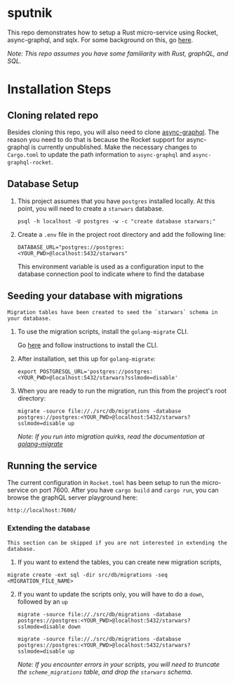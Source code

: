 # sputnik

This repo demonstrates how to setup a Rust micro-service using Rocket, async-graphql, and sqlx. For some background on this, go [here]().

*Note: This repo assumes you have some familiarity with Rust, graphQL, and SQL.*
# Installation Steps
## Cloning related repo

Besides cloning this repo, you will also need to clone [async-graphql](https://github.com/async-graphql/async-graphql). The reason you need to do that is because the Rocket support for async-graphql is currently unpublished. Make the necessary changes to `Cargo.toml` to update the path information to `async-graphql` and `async-graphql-rocket`.
## Database Setup

1.  This project assumes that you have `postgres` installed locally. At this point, you will need to create a `starwars` database.

    ```psql -h localhost -U postgres -w -c "create database starwars;"```


2.  Create a `.env` file in the project root directory and add the following line:

    ```DATABASE_URL="postgres://postgres:<YOUR_PWD>@localhost:5432/starwars"```

    This environment variable is used as a configuration input to the database connection pool to indicate where to find the database

## Seeding your database with migrations

    Migration tables have been created to seed the `starwars` schema in your database.

1.  To use the migration scripts, install the `golang-migrate` CLI.

    Go [here](https://github.com/golang-migrate/migrate) and follow instructions to install the CLI.

2.  After installation, set this up for `golang-migrate`:

    ```export POSTGRESQL_URL='postgres://postgres:<YOUR_PWD>@localhost:5432/starwars?sslmode=disable'```

3.  When you are ready to run the migration, run this from the project's root directory:

    ```migrate -source file://./src/db/migrations -database postgres://postgres:<YOUR_PWD>@localhost:5432/starwars?sslmode=disable up```

    *Note: If you run into migration quirks, read the documentation at [golang-migrate](https://github.com/golang-migrate/migrate)*


## Running the service

The current configuration in `Rocket.toml` has been setup to run the micro-service on port 7600. After you have `cargo build` and `cargo run`, you can browse the graphQL server playground here:

```
http://localhost:7600/
```

### Extending the database

    This section can be skipped if you are not interested in extending the database.

1.  If you want to extend the tables, you can create new migration scripts,

```migrate create -ext sql -dir src/db/migrations -seq <MIGRATION_FILE_NAME>```

2.  If you want to update the scripts only, you will have to do a `down`, followed by an `up`

    ```migrate -source file://./src/db/migrations -database postgres://postgres:<YOUR_PWD>@localhost:5432/starwars?sslmode=disable down```

    ```migrate -source file://./src/db/migrations -database postgres://postgres:<YOUR_PWD>@localhost:5432/starwars?sslmode=disable up```

    *Note: If you encounter errors in your scripts, you will need to truncate the `scheme_migrations` table, and drop the `starwars` schema.*

